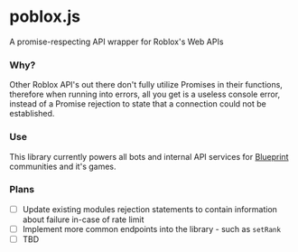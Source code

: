# poblox.js
A promise-respecting API wrapper for Roblox's Web APIs

### Why?
Other Roblox API's out there don't fully utilize Promises in their functions, therefore when running into errors, all you get is a useless console error, instead of a Promise rejection to state that a connection could not be established.

### Use
This library currently powers all bots and internal API services for [Blueprint](https://www.roblox.com/groups/13320442/lueprint#!/about) communities and it's games.

### Plans
- [ ] Update existing modules rejection statements to contain information about failure in-case of rate limit
- [ ] Implement more common endpoints into the library - such as `setRank` 
- [ ] TBD
